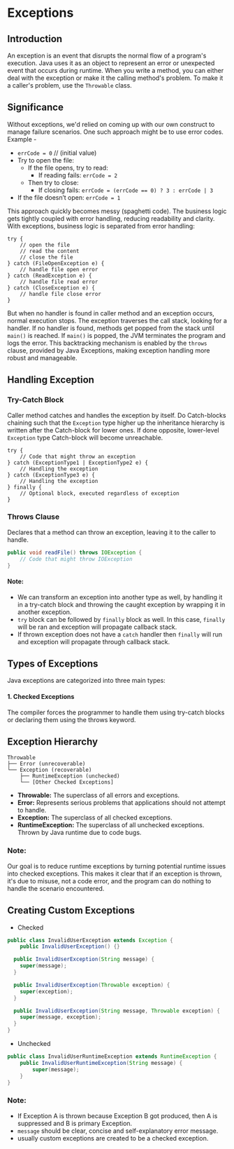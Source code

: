 # Exceptions

## Introduction
An exception is an event that disrupts the normal flow of a program's execution. Java uses it as an
object to represent an error or unexpected event that occurs during runtime. When you write a method,
you can either deal with the exception or make it the calling method's problem. To make it a caller's
problem, use the `Throwable` class.

## Significance
Without exceptions, we'd relied on coming up with our own construct to manage failure scenarios. One
such approach might be to use error codes. Example -

- `errCode = 0` // (initial value)
- Try to open the file:
  - If the file opens, try to read:
    - If reading fails: `errCode = 2`
  - Then try to close:
    - If closing fails: `errCode = (errCode == 0) ? 3 : errCode | 3`
- If the file doesn’t open: `errCode = 1`

This approach quickly becomes messy (spaghetti code). The business logic gets tightly coupled with
error handling, reducing readability and clarity. With exceptions, business logic is separated from
error handling:
```
try {
    // open the file
    // read the content
    // close the file
} catch (FileOpenException e) {
    // handle file open error
} catch (ReadException e) {
    // handle file read error
} catch (CloseException e) {
    // handle file close error
}
```
But when no handler is found in caller method and an exception occurs, normal execution stops. The
exception traverses the call stack, looking for a handler. If no handler is found, methods get popped
from the stack until `main()` is reached. If `main()` is popped, the JVM terminates the program and
logs the error. This backtracking mechanism is enabled by the `throws` clause, provided by Java Exceptions,
making exception handling more robust and manageable.

## Handling Exception
### Try-Catch Block
Caller method catches and handles the exception by itself. Do Catch-blocks chaining such that the
`Exception` type higher up the inheritance hierarchy is written after the Catch-block for lower ones.
If done opposite, lower-level `Exception` type Catch-block will become unreachable.
```
try {
    // Code that might throw an exception
} catch (ExceptionType1 | ExceptionType2 e) {
    // Handling the exception
} catch (ExceptionType3 e) {
    // Handling the exception
} finally {
    // Optional block, executed regardless of exception
}
```
### Throws Clause
Declares that a method can throw an exception, leaving it to the caller to handle.
```java
public void readFile() throws IOException {
    // Code that might throw IOException
}
```
#### Note:
- We can transform an exception into another type as well, by handling it in a try-catch block and
throwing the caught exception by wrapping it in another exception.
- `try` block can be followed by `finally` block as well. In this case, `finally` will be ran and
exception will propagate callback stack.
- If thrown exception does not have a `catch` handler then `finally` will run and exception will
propagate through callback stack.

## Types of Exceptions
Java exceptions are categorized into three main types:
#### 1. Checked Exceptions
The compiler forces the programmer to handle them using try-catch blocks or declaring them using the throws keyword.

## Exception Hierarchy
```
Throwable
├── Error (unrecoverable)
└── Exception (recoverable)
    ├── RuntimeException (unchecked)
    └── [Other Checked Exceptions]
```
- **Throwable:** The superclass of all errors and exceptions.
- **Error:** Represents serious problems that applications should not attempt to handle.
- **Exception:** The superclass of all checked exceptions.
- **RuntimeException:** The superclass of all unchecked exceptions. Thrown by Java runtime due to code bugs.

### Note:
Our goal is to reduce runtime exceptions by turning potential runtime issues into checked exceptions.
This makes it clear that if an exception is thrown, it's due to misuse, not a code error, and the 
program can do nothing to handle the scenario encountered.

## Creating Custom Exceptions
- Checked
```java
public class InvalidUserException extends Exception {
    public InvalidUserException() {}

  public InvalidUserException(String message) {
    super(message);
  }

  public InvalidUserException(Throwable exception) {
    super(exception);
  }

  public InvalidUserException(String message, Throwable exception) {
    super(message, exception);
  }
}
```
- Unchecked
```java
public class InvalidUserRuntimeException extends RuntimeException {
    public InvalidUserRuntimeException(String message) {
        super(message);
    }
}
```

### Note:
- If Exception A is thrown because Exception B got produced, then A is suppressed and B is primary Exception.
- `message` should be clear, concise and self-explanatory error message.
- usually custom exceptions are created to be a checked exception.
